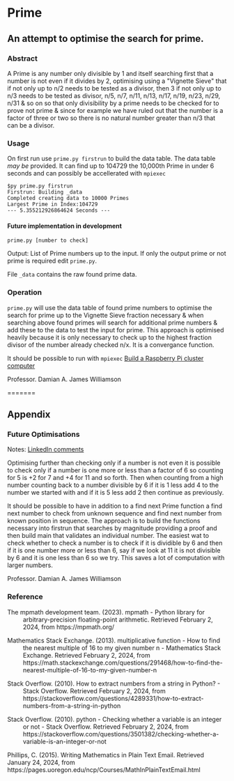 # Prime
## An attempt to optimise the search for prime.

### Abstract
A Prime is any number only divisible by 1 and itself searching first that a number is not even if it divides by 2, optimising using a "Vignette Sieve" that if not only up to n/2 needs to be tested as a divisor, then 3 if not only up to n/3 needs to be tested as divisor, n/5, n/7, n/11, n/13, n/17, n/19, n/23, n/29, n/31 & so on so that only divisibility by a prime needs to be checked for to prove not prime & since for example we have ruled out that the number is a factor of three or two so there is no natural number greater than n/3 that can be a divisor.

### Usage
On first run use `prime.py firstrun` to build the data table. The data table *may be* provided. It can find up to 104729 the 10,000th Prime in under 6 seconds and can possibly be accellerated with `mpiexec`

```log prime.py firstrun
$py prime.py firstrun
Firstrun: Building _data
Completed creating data to 10000 Primes
Largest Prime in Index:104729
--- 5.355212926864624 Seconds ---
```

#### Future implementation in development

`prime.py [number to check]`

Output: List of Prime numbers up to the input. If only the output prime or not prime is required edit `prime.py`.

File `_data` contains the raw found prime data.

### Operation
`prime.py` will use the data table of found prime numbers to optimise the search for prime up to the Vignette Sieve fraction necessary & when searching above found primes will search for additional prime numbers & add these to the data to test the input for prime. This approach is optimised heavily because it is only necessary to check up to the highest fraction divisor of the number already checked n/x. It is a convergance function.

It should be possible to run with `mpiexec` [Build a Raspberry Pi cluster computer][1]

Professor. Damian A. James Williamson

=======
## Appendix

### Future Optimisations

Notes: [LinkedIn comments][2]

Optimising further than checking only if a number is not even it is possible to check only if a number is one more or less than a factor of 6 so counting for 5 is +2 for 7 and +4 for 11 and so forth. Then when counting from a high number counting back to a number divisible by 6 if it is 1 less add 4 to the number we started with and if it is 5 less add 2 then continue as previously.

It should be possible to have in addition to a find next Prime function a find next number to check from unknown sequence and find next number from known position in sequence. The approach is to build the functions necessary into firstrun that searches by magnitude providing a proof and then build main that validates an individual number. The easiest wat to check whether to check a number is to check if it is dividible by 6 and then if it is one number more or less than 6, say if we look at 11 it is  not divisible by 6 and it is one less than 6 so we try. This saves a lot of computation with larger numbers. 

Professor. Damian A. James Williamson

### Reference

<p class="apa-reference" style="padding-left: 36px; text-indent: -36px;">The mpmath development team. (2023). mpmath - Python library for arbitrary-precision floating-point arithmetic. Retrieved February 2, 2024, from https://mpmath.org/</p>

<p class="apa-reference" style="padding-left: 36px; text-indent: -36px;">Mathematics Stack Exchange. (2013). multiplicative function - How to find the nearest multiple of 16 to my given number n - Mathematics Stack Exchange. Retrieved February 2, 2024, from https://math.stackexchange.com/questions/291468/how-to-find-the-nearest-multiple-of-16-to-my-given-number-n</p>

<p class="apa-reference" style="padding-left: 36px; text-indent: -36px;">Stack Overflow. (2010). How to extract numbers from a string in Python? - Stack Overflow. Retrieved February 2, 2024, from https://stackoverflow.com/questions/4289331/how-to-extract-numbers-from-a-string-in-python</p>

<p class="apa-reference" style="padding-left: 36px; text-indent: -36px;">Stack Overflow. (2010). python - Checking whether a variable is an integer or not - Stack Overflow. Retrieved February 2, 2024, from https://stackoverflow.com/questions/3501382/checking-whether-a-variable-is-an-integer-or-not</p

<p class="apa-reference" style="padding-left: 36px; text-indent: -36px;">Phillips, C. (2015). Writing Mathematics in Plain Text Email. Retrieved January 24, 2024, from https://pages.uoregon.edu/ncp/Courses/MathInPlainTextEmail.html</p>

[1]: https://magpi.raspberrypi.com/articles/build-a-raspberry-pi-cluster-computer
[2]: https://www.linkedin.com/feed/update/urn:li:activity:7152930677804421120?commentUrn=urn%3Ali%3Acomment%3A%28activity%3A7152930677804421120%2C7155347903270522880%29&dashCommentUrn=urn%3Ali%3Afsd_comment%3A%287155347903270522880%2Curn%3Ali%3Aactivity%3A7152930677804421120%29
